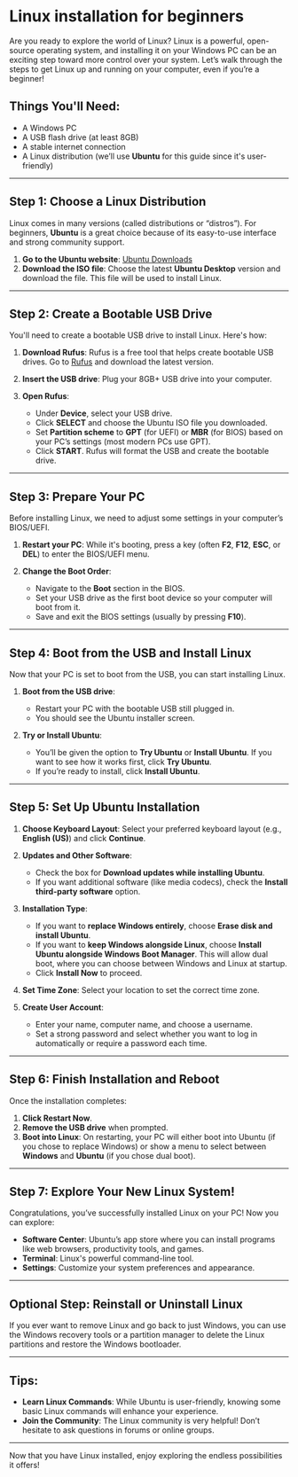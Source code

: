 # Linux installation for beginners

Are you ready to explore the world of Linux? Linux is a powerful, open-source operating system, and installing it on your Windows PC can be an exciting step toward more control over your system. Let’s walk through the steps to get Linux up and running on your computer, even if you’re a beginner!

## Things You'll Need:
- A Windows PC
- A USB flash drive (at least 8GB)
- A stable internet connection
- A Linux distribution (we’ll use **Ubuntu** for this guide since it's user-friendly)

---

## Step 1: Choose a Linux Distribution
Linux comes in many versions (called distributions or “distros”). For beginners, **Ubuntu** is a great choice because of its easy-to-use interface and strong community support.

1. **Go to the Ubuntu website**: [Ubuntu Downloads](https://ubuntu.com/download)
2. **Download the ISO file**: Choose the latest **Ubuntu Desktop** version and download the file. This file will be used to install Linux.

---

## Step 2: Create a Bootable USB Drive
You'll need to create a bootable USB drive to install Linux. Here's how:

1. **Download Rufus**: Rufus is a free tool that helps create bootable USB drives. Go to [Rufus](https://rufus.ie) and download the latest version.
   
2. **Insert the USB drive**: Plug your 8GB+ USB drive into your computer.

3. **Open Rufus**:
   - Under **Device**, select your USB drive.
   - Click **SELECT** and choose the Ubuntu ISO file you downloaded.
   - Set **Partition scheme** to **GPT** (for UEFI) or **MBR** (for BIOS) based on your PC’s settings (most modern PCs use GPT).
   - Click **START**. Rufus will format the USB and create the bootable drive.

---

## Step 3: Prepare Your PC
Before installing Linux, we need to adjust some settings in your computer’s BIOS/UEFI.

1. **Restart your PC**: While it's booting, press a key (often **F2**, **F12**, **ESC**, or **DEL**) to enter the BIOS/UEFI menu.

2. **Change the Boot Order**: 
   - Navigate to the **Boot** section in the BIOS.
   - Set your USB drive as the first boot device so your computer will boot from it.
   - Save and exit the BIOS settings (usually by pressing **F10**).

---

## Step 4: Boot from the USB and Install Linux
Now that your PC is set to boot from the USB, you can start installing Linux.

1. **Boot from the USB drive**:
   - Restart your PC with the bootable USB still plugged in.
   - You should see the Ubuntu installer screen.

2. **Try or Install Ubuntu**:
   - You’ll be given the option to **Try Ubuntu** or **Install Ubuntu**. If you want to see how it works first, click **Try Ubuntu**.
   - If you’re ready to install, click **Install Ubuntu**.

---

## Step 5: Set Up Ubuntu Installation

1. **Choose Keyboard Layout**: Select your preferred keyboard layout (e.g., **English (US)**) and click **Continue**.

2. **Updates and Other Software**:
   - Check the box for **Download updates while installing Ubuntu**.
   - If you want additional software (like media codecs), check the **Install third-party software** option.

3. **Installation Type**:
   - If you want to **replace Windows entirely**, choose **Erase disk and install Ubuntu**.
   - If you want to **keep Windows alongside Linux**, choose **Install Ubuntu alongside Windows Boot Manager**. This will allow dual boot, where you can choose between Windows and Linux at startup.
   - Click **Install Now** to proceed.

4. **Set Time Zone**: Select your location to set the correct time zone.

5. **Create User Account**: 
   - Enter your name, computer name, and choose a username.
   - Set a strong password and select whether you want to log in automatically or require a password each time.

---

## Step 6: Finish Installation and Reboot

Once the installation completes:

1. **Click Restart Now**.
2. **Remove the USB drive** when prompted.
3. **Boot into Linux**: On restarting, your PC will either boot into Ubuntu (if you chose to replace Windows) or show a menu to select between **Windows** and **Ubuntu** (if you chose dual boot).

---

## Step 7: Explore Your New Linux System!
Congratulations, you’ve successfully installed Linux on your PC! Now you can explore:

- **Software Center**: Ubuntu’s app store where you can install programs like web browsers, productivity tools, and games.
- **Terminal**: Linux's powerful command-line tool.
- **Settings**: Customize your system preferences and appearance.

---

## Optional Step: Reinstall or Uninstall Linux
If you ever want to remove Linux and go back to just Windows, you can use the Windows recovery tools or a partition manager to delete the Linux partitions and restore the Windows bootloader.

---

## Tips:
- **Learn Linux Commands**: While Ubuntu is user-friendly, knowing some basic Linux commands will enhance your experience.
- **Join the Community**: The Linux community is very helpful! Don’t hesitate to ask questions in forums or online groups.

---

Now that you have Linux installed, enjoy exploring the endless possibilities it offers!

